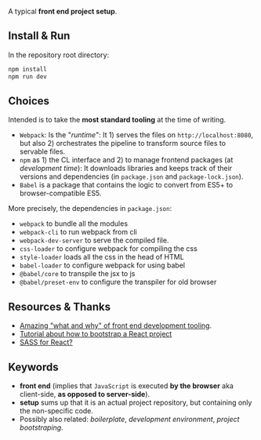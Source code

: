 A typical **front end project setup**.


## Install & Run

In the repository root directory:

```sh
npm install
npm run dev
```

## Choices

Intended is to take the **most standard tooling** at the time of writing.

- `Webpack`: Is the "*runtime*": It 1) serves the files on `http://localhost:8080`, but also 2) orchestrates the pipeline to transform source files to servable files.
- `npm` as 1) the CL interface and 2) to manage frontend packages (at *development time*): It downloads libraries and keeps track of their versions and dependencies (in `package.json` and `package-lock.json`).
- `Babel` is a package that contains the logic to convert from ES5+ to browser-compatible ES5.

More precisely, the dependencies in `package.json`:

- `webpack` to bundle all the modules
- `webpack-cli` to run webpack from cli
- `webpack-dev-server` to serve the compiled file.
- `css-loader` to configure webpack for compiling the css
- `style-loader` loads all the css in the head of HTML
- `babel-loader` to configure webpack for using babel
- `@babel/core` to transpile the jsx to js
- `@babel/preset-env` to configure the transpiler for old browser

## Resources & Thanks

- [Amazing "what and why" of front end development tooling](https://medium.com/the-node-js-collection/modern-javascript-explained-for-dinosaurs-f695e9747b70).
- [Tutorial about how to bootstrap a React project](https://blog.bitsrc.io/setting-a-react-project-from-scratch-using-babel-and-webpack-5f26a525535d)
- [SASS for React?](https://www.quora.com/Should-I-use-Sass-for-React)

## Keywords
- **front end** (implies that `JavaScript` is executed **by the browser** aka client-side, **as opposed to server-side**).
- **setup** sums up that it is an actual project repository, but containing only the non-specific code.
- Possibly also related: _boilerplate_, _development environment_, _project bootstraping_.
